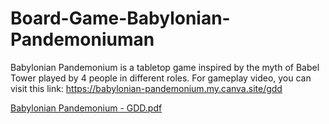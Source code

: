 # Board-Game-Babylonian-Pandemoniuman

Babylonian Pandemonium is a tabletop game inspired by the myth of Babel Tower played by 4 people in different roles. For gameplay video, you can visit this link: https://babylonian-pandemonium.my.canva.site/gdd

[Babylonian Pandemonium - GDD.pdf](https://github.com/mervekacmaz/Board-Game-Babylonian-Pandemoniuman/files/14734961/Babylonian.Pandemonium.-.GDD.pdf)
